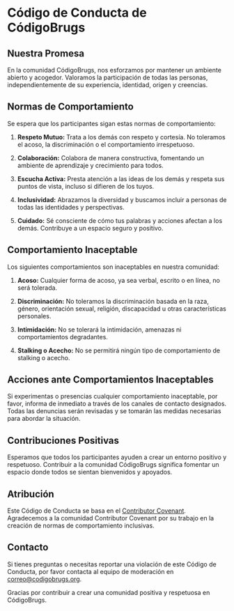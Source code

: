 # Código de Conducta de CódigoBrugs

## Nuestra Promesa

En la comunidad CódigoBrugs, nos esforzamos por mantener un ambiente abierto y acogedor. Valoramos la participación de todas las personas, independientemente de su experiencia, identidad, origen y creencias.

## Normas de Comportamiento

Se espera que los participantes sigan estas normas de comportamiento:

1. **Respeto Mutuo:** Trata a los demás con respeto y cortesía. No toleramos el acoso, la discriminación o el comportamiento irrespetuoso.

2. **Colaboración:** Colabora de manera constructiva, fomentando un ambiente de aprendizaje y crecimiento para todos.

3. **Escucha Activa:** Presta atención a las ideas de los demás y respeta sus puntos de vista, incluso si difieren de los tuyos.

4. **Inclusividad:** Abrazamos la diversidad y buscamos incluir a personas de todas las identidades y perspectivas.

5. **Cuidado:** Sé consciente de cómo tus palabras y acciones afectan a los demás. Contribuye a un espacio seguro y positivo.

## Comportamiento Inaceptable

Los siguientes comportamientos son inaceptables en nuestra comunidad:

1. **Acoso:** Cualquier forma de acoso, ya sea verbal, escrito o en línea, no será tolerada.

2. **Discriminación:** No toleramos la discriminación basada en la raza, género, orientación sexual, religión, discapacidad u otras características personales.

3. **Intimidación:** No se tolerará la intimidación, amenazas ni comportamientos degradantes.

4. **Stalking o Acecho:** No se permitirá ningún tipo de comportamiento de stalking o acecho.

## Acciones ante Comportamientos Inaceptables

Si experimentas o presencias cualquier comportamiento inaceptable, por favor, informa de inmediato a través de los canales de contacto designados. Todas las denuncias serán revisadas y se tomarán las medidas necesarias para abordar la situación.

## Contribuciones Positivas

Esperamos que todos los participantes ayuden a crear un entorno positivo y respetuoso. Contribuir a la comunidad CódigoBrugs significa fomentar un espacio donde todos se sientan bienvenidos y apoyados.

## Atribución

Este Código de Conducta se basa en el [Contributor Covenant](https://www.contributor-covenant.org/version/2/0/code_of_conduct.html). Agradecemos a la comunidad Contributor Covenant por su trabajo en la creación de normas de comportamiento inclusivas.

## Contacto

Si tienes preguntas o necesitas reportar una violación de este Código de Conducta, por favor contacta al equipo de moderación en [correo@codigobrugs.org](mailto:correo@codigobrugs.org).

Gracias por contribuir a crear una comunidad positiva y respetuosa en CódigoBrugs.
